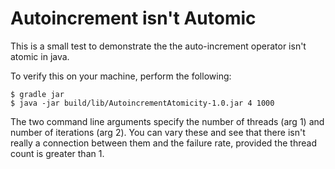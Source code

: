 Autoincrement isn't Automic
===========================

This is a small test to demonstrate the the auto-increment operator isn't atomic in java.

To verify this on your machine, perform the following:
```
$ gradle jar
$ java -jar build/lib/AutoincrementAtomicity-1.0.jar 4 1000
```

The two command line arguments specify the number of threads (arg 1) and number of iterations
(arg 2). You can vary these and see that there isn't really a connection between them and the
failure rate, provided the thread count is greater than 1.
